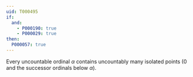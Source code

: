 ```yaml
---
uid: T000495
if:
  and:
    - P000190: true
    - P000029: true
then:
  P000057: true
---
```


Every uncountable ordinal $\alpha$ contains uncountably many isolated points ($0$ and the successor ordinals below $\alpha$).
